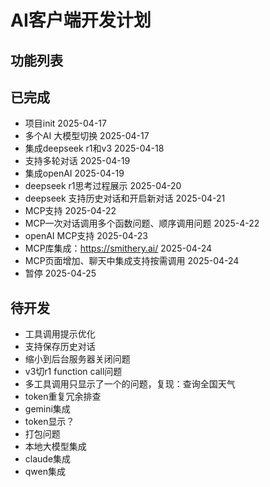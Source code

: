 # AI客户端开发计划

## 功能列表

## 已完成
- 项目init 2025-04-17
- 多个AI 大模型切换 2025-04-17
- 集成deepseek r1和v3 2025-04-18
- 支持多轮对话 2025-04-19
- 集成openAI 2025-04-19
- deepseek r1思考过程展示 2025-04-20
- deepseek 支持历史对话和开启新对话 2025-04-21
- MCP支持 2025-04-22
- MCP一次对话调用多个函数问题、顺序调用问题 2025-4-22
- openAI MCP支持 2025-04-23
- MCP库集成：https://smithery.ai/ 2025-04-24
- MCP页面增加、聊天中集成支持按需调用 2025-04-24
- 暂停 2025-04-25

## 待开发
- 工具调用提示优化
- 支持保存历史对话
- 缩小到后台服务器关闭问题
- v3切r1 function call问题
- 多工具调用只显示了一个的问题，复现：查询全国天气
- token重复冗余排查
- gemini集成
- token显示？
- 打包问题
- 本地大模型集成
- claude集成
- qwen集成
